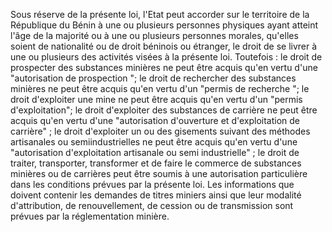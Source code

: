 Sous réserve de la présente loi, l'Etat peut accorder
sur le territoire de la République du Bénin à une ou plusieurs personnes
physiques ayant atteint l'âge de la majorité ou à une ou plusieurs
personnes morales, qu'elles soient de nationalité ou de droit béninois
ou étranger, le droit de se livrer à une ou plusieurs des activités
visées à la présente loi. Toutefois :
le droit de prospecter des substances minières ne peut être acquis
qu'en vertu d'une "autorisation de prospection ";
le droit de rechercher des substances minières ne peut être acquis
qu'en vertu d'un "permis de recherche ";
le droit d'exploiter une mine ne peut être acquis qu'en vertu d'un
"permis d'exploitation";
le droit d'exploiter des substances de carrière ne peut être acquis
qu'en vertu d'une "autorisation d'ouverture et d'exploitation de
carrière" ;
le droit d'exploiter un ou des gisements suivant des méthodes
artisanales ou semiindustrielles ne peut être acquis qu'en vertu
d'une "autorisation d'exploitation artisanale ou semi industrielle"
;
le droit de traiter, transporter, transformer et de faire le commerce
de substances minières ou de carrières peut être soumis à une
autorisation particulière dans les conditions prévues par la présente
loi.
Les informations que doivent contenir les demandes de titres miniers
ainsi que leur modalité d'attribution, de renouvellement, de cession ou
de transmission sont prévues par la réglementation minière.